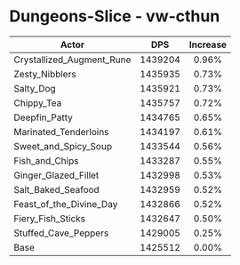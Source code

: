 # Dungeons-Slice - vw-cthun
| Actor | DPS | Increase |
|---|:---:|:---:|
|Crystallized_Augment_Rune|1439204|0.96%|
|Zesty_Nibblers|1435935|0.73%|
|Salty_Dog|1435921|0.73%|
|Chippy_Tea|1435757|0.72%|
|Deepfin_Patty|1434765|0.65%|
|Marinated_Tenderloins|1434197|0.61%|
|Sweet_and_Spicy_Soup|1433544|0.56%|
|Fish_and_Chips|1433287|0.55%|
|Ginger_Glazed_Fillet|1432998|0.53%|
|Salt_Baked_Seafood|1432959|0.52%|
|Feast_of_the_Divine_Day|1432866|0.52%|
|Fiery_Fish_Sticks|1432647|0.50%|
|Stuffed_Cave_Peppers|1429005|0.25%|
|Base|1425512|0.00%|
